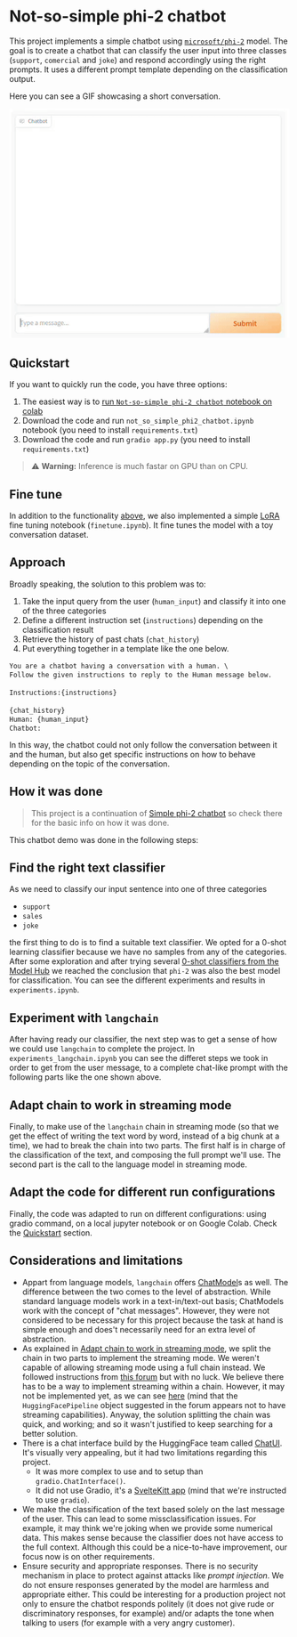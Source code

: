 # Not-so-simple phi-2 chatbot

This project implements a simple chatbot using [`microsoft/phi-2`](https://huggingface.co/microsoft/phi-2) model.
The goal is to create a chatbot that can classify the user input into three classes (`support`, `comercial` and `joke`) and respond accordingly using the right prompts. It uses a different prompt template depending on the classification output.

Here you can see a GIF showcasing a short conversation.

![GIF with chatbot demo](assets/chatbot.gif)

## Quickstart

If you want to quickly run the code, you have three options:

1. The easiest way is to [run `Not-so-simple phi-2 chatbot` notebook on colab](https://colab.research.google.com/drive/1rL1AwD3JCHt_OsvVd9zMQ1LT8L6cOOtH?usp=sharing)
2. Download the code and run `not_so_simple_phi2_chatbot.ipynb` notebook (you need to install `requirements.txt`)
3. Download the code and run `gradio app.py` (you need to install `requirements.txt`)

> ⚠️ **Warning:** Inference is much fastar on GPU than on CPU.

## Fine tune

In addition to the functionality [above](#quickstart), we also implemented a simple [LoRA](https://huggingface.co/docs/peft/conceptual_guides/lora) fine tuning notebook (`finetune.ipynb`). It fine tunes the model with a toy conversation dataset.

## Approach

Broadly speaking, the solution to this problem was to:

1. Take the input query from the user (`human_input`) and classify it into one of the three categories
2. Define a different instruction set (`instructions`) depending on the classification result
3. Retrieve the history of past chats (`chat_history`)
4. Put everything together in a template like the one below.

```text
You are a chatbot having a conversation with a human. \
Follow the given instructions to reply to the Human message below.

Instructions:{instructions}

{chat_history}
Human: {human_input}
Chatbot:
```

In this way, the chatbot could not only follow the conversation between it and the human, but also get specific instructions on how to behave depending on the topic of the conversation.

## How it was done

> This project is a continuation of [Simple phi-2 chatbot](https://github.com/gnuevo/simple-phi-2-chatbot/tree/master) so check there for the basic info on how it was done.

This chatbot demo was done in the following steps:

## Find the right text classifier

As we need to classify our input sentence into one of three categories

+ `support`
+ `sales`
+ `joke`

the first thing to do is to find a suitable text classifier. We opted for a 0-shot learning classifier because we have no samples from any of the categories. After some exploration and after trying several [0-shot classifiers from the Model Hub](https://huggingface.co/models?pipeline_tag=zero-shot-classification&sort=trending) we reached the conclusion that `phi-2` was also the best model for classification. You can see the different experiments and results in `experiments.ipynb`.

## Experiment with `langchain`

After having ready our classifier, the next step was to get a sense of how we could use `langchain` to complete the project. In `experiments_langchain.ipynb` you can see the differet steps we took in order to get from the user message, to a complete chat-like prompt with the following parts like the one shown above.

## Adapt chain to work in streaming mode

Finally, to make use of the `langchain` chain in streaming mode (so that we get the effect of writing the text word by word, instead of a big chunk at a time), we had to break the chain into two parts. The first half is in charge of the classification of the text, and composing the full prompt we'll use. The second part is the call to the language model in streaming mode.

## Adapt the code for different run configurations

Finally, the code was adapted to run on different configurations: using gradio command, on a local jupyter notebook or on Google Colab.
Check the [Quickstart](#quickstart) section.

## Considerations and limitations

+ Appart from language models, `langchain` offers [ChatModel](https://python.langchain.com/docs/modules/model_io/chat/)s as well. The difference between the two comes to the level of abstraction. While standard language models work in a text-in/text-out basis; ChatModels work with the concept of "chat messages". However, they were not considered to be necessary for this project because the task at hand is simple enough and does't necessarily need for an extra level of abstraction.
+ As explained in [Adapt chain to work in streaming mode](#adapt-chain-to-work-in-streaming-mode), we split the chain in two parts to implement the streaming mode. We weren't capable of allowing streaming mode using a full chain instead. We followed instructions from [this forum](https://github.com/langchain-ai/langchain/issues/2918) but with no luck. We believe there has to be a way to implement streaming within a chain. However, it may not be implemented yet, as we can see [here](https://python.langchain.com/docs/integrations/llms/#features-natively-supported) (mind that the `HuggingFacePipeline` object suggested in the forum appears not to have streaming capabilities). Anyway, the solution splitting the chain was quick, and working; and so it wasn't justified to keep searching for a better solution.
+ There is a chat interface build by the HuggingFace team called [ChatUI](https://github.com/huggingface/chat-ui). It's visually very appealing, but it had two limitations regarding this project.
    + It was more complex to use and to setup than `gradio.ChatInterface()`.
    + It did not use Gradio, it's a [SvelteKitt app](https://kit.svelte.dev/) (mind that we're instructed to use `gradio`).
+ We make the classification of the text based solely on the last message of the user. This can lead to some missclassification issues. For example, it may think we're joking when we provide some numerical data. This makes sense because the classifier does not have access to the full context. Although this could be a nice-to-have improvement, our focus now is on other requirements.
+ Ensure security and appropriate responses. There is no security mechanism in place to protect against attacks like _prompt injection_. We do not ensure responses generated by the model are harmless and appropriate either. This could be interesting for a production project not only to ensure the chatbot responds politely (it does not give rude or discriminatory responses, for example) and/or adapts the tone when talking to users (for example with a very angry customer).
